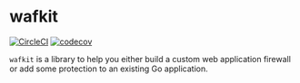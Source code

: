 # wafkit

[![CircleCI](https://circleci.com/gh/royallthefourth/wafkit.svg?style=svg)](https://circleci.com/gh/royallthefourth/wafkit)
[![codecov](https://codecov.io/gh/royallthefourth/wafkit/branch/master/graph/badge.svg)](https://codecov.io/gh/royallthefourth/wafkit)

`wafkit` is a library to help you either build a custom web application firewall or add some protection to an existing Go application.
